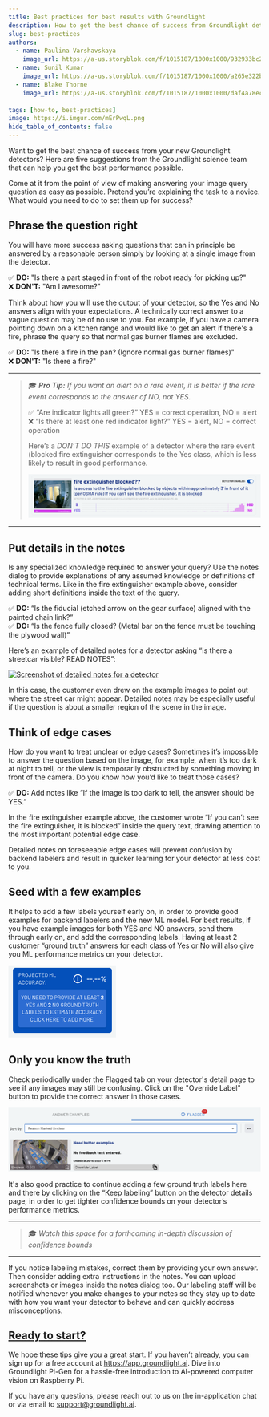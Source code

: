 ```yaml
---
title: Best practices for best results with Groundlight
description: How to get the best chance of success from Groundlight detectors
slug: best-practices
authors:
  - name: Paulina Varshavskaya
    image_url: https://a-us.storyblok.com/f/1015187/1000x1000/932933bc26/varshap.jpg
  - name: Sunil Kumar
    image_url: https://a-us.storyblok.com/f/1015187/1000x1000/a265e322bd/kumars.jpg
  - name: Blake Thorne
    image_url: https://a-us.storyblok.com/f/1015187/1000x1000/daf4a78ec3/thorneb.jpg

tags: [how-to, best-practices]
image: https://i.imgur.com/mErPwqL.png
hide_table_of_contents: false
---
```


Want to get the best chance of success from your new Groundlight detectors? Here are five suggestions from the Groundlight science team that can help you get the best performance possible. 

Come at it from the point of view of making answering your image query question as easy as possible. 
Pretend you’re explaining the task to a novice. What would you need to do to set them up for success?

<!-- truncate -->

## Phrase the question right
You will have more success asking questions that can in principle be answered by a reasonable person 
simply by looking at a single image from the detector. 

:white_check_mark: **DO:** "Is there a part staged in front of the robot ready for picking up?"   
:x: **DON'T:** "Am I awesome?"

Think about how you will use the output of your detector, so the Yes and No answers align with your expectations. A technically correct answer to a vague question may be of no use to you. For example, if you have a camera pointing down on a kitchen range and would like to get an alert if there's a fire, phrase the query so that normal gas burner flames are excluded. 

:white_check_mark: **DO:** "Is there a fire in the pan? (Ignore normal gas burner flames)"  
:x: **DON'T:** "Is there a fire?"

---
> :mortar_board: ***Pro Tip:** If you want an alert on a rare event, it is better if the rare event corresponds to the answer of NO, not YES.*
>
> :white_check_mark: “Are indicator lights all green?” YES = correct operation, NO = alert  
> :x: “Is there at least one red indicator light?” YES = alert, NO = correct operation 
> 
> Here’s a *DON’T DO THIS* example of a detector where the rare event (blocked fire extinguisher corresponds to the Yes class, which is less likely to result in good performance.  
>
> [![Screenshot for a detector answering Yes when the fire extinguisher is blocked](./images/2023-12-15-best-practices/fire_extinguisher_blocked_yes.png "A detector where the rare event (blocked fire extinguisher) corresponds to the Yes class, which is less likely to result in good performance")](./images/2023-12-15-best-practices/fire_extinguisher_blocked_yes.png)
---

## Put details in the notes
Is any specialized knowledge required to answer your query? 
Use the notes dialog to provide explanations of any assumed knowledge or definitions of technical terms. 
Like in the fire extinguisher example above, consider adding short definitions inside the text of the query. 
 
:white_check_mark: **DO:** “Is the fiducial (etched arrow on the gear surface) aligned with the painted chain link?”  
:white_check_mark: **DO:** “Is the fence fully closed? (Metal bar on the fence must be touching the plywood wall)”

Here’s an example of detailed notes for a detector asking “Is there a streetcar visible? READ NOTES”: 

[![Screenshot of detailed notes for a detector](./images/2023-12-15-best-practices/streetcar_visible_notes.png "Detailed notes for a detector asking \"Is there a streetcar visible? READ NOTES\"")](./images/2023-12-15-best-practices/streetcar_visible_notes.png)

In this case, the customer even drew on the example images to point out where the street car might appear. 
Detailed notes may be especially useful if the question is about a smaller region of the scene in the image.

## Think of edge cases
How do you want to treat unclear or edge cases?
Sometimes it’s impossible to answer the question based on the image, for example, when it’s too dark 
at night to tell, or the view is temporarily obstructed by something moving in front of the camera. 
Do you know how you’d like to treat those cases? 

:white_check_mark: **DO:** Add notes like “If the image is too dark to tell, the answer should be YES.”

In the fire extinguisher example above, the customer wrote “If you can’t see the fire extinguisher, 
it is blocked” inside the query text, drawing attention to the most important potential edge case.

Detailed notes on foreseeable edge cases will prevent confusion by backend labelers and result in 
quicker learning for your detector at less cost to you. 

## Seed with a few examples
It helps to add a few labels yourself early on, in order to provide good examples for backend labelers and the 
new ML model. For best results, if you have example images for both YES and NO answers, send 
them through early on, and add the corresponding labels. Having at least 2 customer “ground truth” 
answers for each class of Yes or No will also give you ML performance metrics on your detector.

![Blue button before 2 examples of each class are provided](./images/2023-12-15-best-practices/label_button_before.png "")

## Only you know the truth
Check periodically under the Flagged tab on your detector's detail page to see if any images may still be confusing. Click on the "Override Label" button to provide the correct answer in those cases. 

[![Screenshot of image flagged as needing better examples](./images/2023-12-15-best-practices/flagged_images.png "Partial screenshot of a Flagged view")](./images/2023-12-15-best-practices/flagged_images.png)

It's also good practice to continue adding a few ground truth labels here and there by clicking on the “Keep labeling” button 
on the detector details page, in order to get tighter confidence bounds on your detector’s performance metrics.

---
> :mortar_board: *Watch this space for a forthcoming in-depth discussion of confidence bounds*
---

If you notice labeling mistakes, correct them by providing your own answer. Then consider adding 
extra instructions in the notes. You can upload screenshots or images inside the notes dialog too. 
Our labeling staff will be notified whenever you make changes to your notes so they stay up to date with how you want your detector to behave and can quickly address misconceptions.

## [Ready to start?](https://app.groundlight.ai)

We hope these tips give you a great start. If you haven’t already, you can sign up for a free account at https://app.groundlight.ai. Dive into Groundlight Pi-Gen for a hassle-free introduction to AI-powered computer vision on Raspberry Pi.

If you have any questions, please reach out to us on the in-application chat or via email to support@groundlight.ai. 

